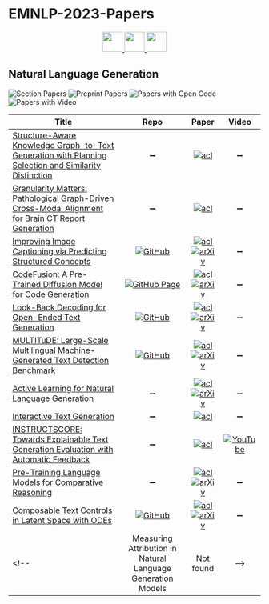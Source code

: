 # EMNLP-2023-Papers

<div align="center">
    <a href="https://github.com/DmitryRyumin/EMNLP-2023-Papers/blob/main/sections/multilinguality-and-linguistic-diversity.md">
        <img src="https://cdn.jsdelivr.net/gh/DmitryRyumin/NewEraAI-Papers@main/images/left.svg" width="40" alt="" />
    </a>
    <a href="https://github.com/DmitryRyumin/EMNLP-2023-Papers/">
        <img src="https://cdn.jsdelivr.net/gh/DmitryRyumin/NewEraAI-Papers@main/images/home.svg" width="40" alt="" />
    </a>
    <a href="https://github.com/DmitryRyumin/EMNLP-2023-Papers/blob/main/sections/nlp-applications.md">
        <img src="https://cdn.jsdelivr.net/gh/DmitryRyumin/NewEraAI-Papers@main/images/right.svg" width="40" alt="" />
    </a>
</div>

## Natural Language Generation

![Section Papers](https://img.shields.io/badge/Section%20Papers-11-42BA16) ![Preprint Papers](https://img.shields.io/badge/Preprint%20Papers-7-b31b1b) ![Papers with Open Code](https://img.shields.io/badge/Papers%20with%20Open%20Code-4-1D7FBF) ![Papers with Video](https://img.shields.io/badge/Papers%20with%20Video-1-FF0000)

<!-- 257, 303 -->
| **Title** | **Repo** | **Paper** | **Video** |
|-----------|:--------:|:---------:|:---------:|
| [Structure-Aware Knowledge Graph-to-Text Generation with Planning Selection and Similarity Distinction](https://aclanthology.org/2023.emnlp-main.537) | :heavy_minus_sign: | [![acl](https://img.shields.io/badge/pdf-ACL%20Anthology-CBCBCC.svg)](https://aclanthology.org/2023.emnlp-main.537.pdf) | :heavy_minus_sign: |
| [Granularity Matters: Pathological Graph-Driven Cross-Modal Alignment for Brain CT Report Generation](https://aclanthology.org/2023.emnlp-main.408) | :heavy_minus_sign: | [![acl](https://img.shields.io/badge/pdf-ACL%20Anthology-CBCBCC.svg)](https://aclanthology.org/2023.emnlp-main.408.pdf) | :heavy_minus_sign: |
| [Improving Image Captioning via Predicting Structured Concepts](https://aclanthology.org/2023.emnlp-main.25) | [![GitHub](https://img.shields.io/github/stars/wangting0/SCP-WGCN?style=flat)](https://github.com/wangting0/SCP-WGCN) | [![acl](https://img.shields.io/badge/pdf-ACL%20Anthology-CBCBCC.svg)](https://aclanthology.org/2023.emnlp-main.25.pdf) <br /> [![arXiv](https://img.shields.io/badge/arXiv-2311.08223-b31b1b.svg)](http://arxiv.org/abs/2311.08223) | :heavy_minus_sign: |
| [CodeFusion: A Pre-Trained Diffusion Model for Code Generation](https://aclanthology.org/2023.emnlp-main.716) | [![GitHub Page](https://img.shields.io/badge/GitHub-Page-159957.svg?style=flat)](https://github.com/microsoft/prose-benchmarks/tree/main/CodeFusion) | [![acl](https://img.shields.io/badge/pdf-ACL%20Anthology-CBCBCC.svg)](https://aclanthology.org/2023.emnlp-main.716.pdf) <br /> [![arXiv](https://img.shields.io/badge/arXiv-2310.11584-b31b1b.svg)](http://arxiv.org/abs/2310.11584) | :heavy_minus_sign: |
| [Look-Back Decoding for Open-Ended Text Generation](https://aclanthology.org/2023.emnlp-main.66) | [![GitHub](https://img.shields.io/github/stars/xunannancy/LookBackDecoding?style=flat)](https://github.com/xunannancy/LookBackDecoding) | [![acl](https://img.shields.io/badge/pdf-ACL%20Anthology-CBCBCC.svg)](https://aclanthology.org/2023.emnlp-main.66.pdf) <br /> [![arXiv](https://img.shields.io/badge/arXiv-2305.13477-b31b1b.svg)](http://arxiv.org/abs/2305.13477) | :heavy_minus_sign: |
| [MULTITuDE: Large-Scale Multilingual Machine-Generated Text Detection Benchmark](https://aclanthology.org/2023.emnlp-main.616) | [![GitHub](https://img.shields.io/github/stars/kinit-sk/mgt-detection-benchmark?style=flat)](https://github.com/kinit-sk/mgt-detection-benchmark) | [![acl](https://img.shields.io/badge/pdf-ACL%20Anthology-CBCBCC.svg)](https://aclanthology.org/2023.emnlp-main.616.pdf) <br /> [![arXiv](https://img.shields.io/badge/arXiv-2310.13606-b31b1b.svg)](http://arxiv.org/abs/2310.13606) | :heavy_minus_sign: |
| [Active Learning for Natural Language Generation](https://aclanthology.org/2023.emnlp-main.611) | :heavy_minus_sign: | [![acl](https://img.shields.io/badge/pdf-ACL%20Anthology-CBCBCC.svg)](https://aclanthology.org/2023.emnlp-main.611.pdf) <br /> [![arXiv](https://img.shields.io/badge/arXiv-2305.15040-b31b1b.svg)](http://arxiv.org/abs/2305.15040) | :heavy_minus_sign: |
| [Interactive Text Generation](https://aclanthology.org/2023.emnlp-main.270) | :heavy_minus_sign: | [![acl](https://img.shields.io/badge/pdf-ACL%20Anthology-CBCBCC.svg)](https://aclanthology.org/2023.emnlp-main.270.pdf) | :heavy_minus_sign: |
| [INSTRUCTSCORE: Towards Explainable Text Generation Evaluation with Automatic Feedback](https://aclanthology.org/2023.emnlp-main.365) | :heavy_minus_sign: | [![acl](https://img.shields.io/badge/pdf-ACL%20Anthology-CBCBCC.svg)](https://aclanthology.org/2023.emnlp-main.365.pdf) | [![YouTube](https://img.shields.io/badge/YouTube-%23FF0000.svg?style=for-the-badge&logo=YouTube&logoColor=white)](https://www.youtube.com/watch?v=YKJLKz1w36s) |
| [Pre-Training Language Models for Comparative Reasoning](https://aclanthology.org/2023.emnlp-main.763) | :heavy_minus_sign: | [![acl](https://img.shields.io/badge/pdf-ACL%20Anthology-CBCBCC.svg)](https://aclanthology.org/2023.emnlp-main.763.pdf) <br /> [![arXiv](https://img.shields.io/badge/arXiv-2305.14457-b31b1b.svg)](http://arxiv.org/abs/2305.14457) | :heavy_minus_sign: |
| [Composable Text Controls in Latent Space with ODEs](https://aclanthology.org/2023.emnlp-main.1030) | [![GitHub](https://img.shields.io/github/stars/guangyliu/LatentOps?style=flat)](https://github.com/guangyliu/LatentOps) | [![acl](https://img.shields.io/badge/pdf-ACL%20Anthology-CBCBCC.svg)](https://aclanthology.org/2023.emnlp-main.1030.pdf) <br /> [![arXiv](https://img.shields.io/badge/arXiv-2208.00638-b31b1b.svg)](http://arxiv.org/abs/2208.00638) | :heavy_minus_sign: |
<!-- | Measuring Attribution in Natural Language Generation Models | Not found | -->
